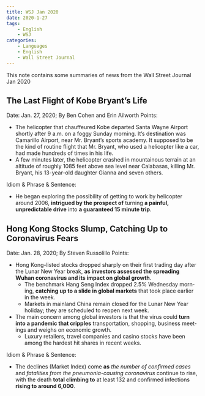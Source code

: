 ```yaml
---
title: WSJ Jan 2020
date: 2020-1-27
tags: 
	- English
	- WSJ
categories: 
	- Languages
	- English
	- Wall Street Journal
---
```

This note contains some summaries of news from the Wall Street Journal Jan 2020
## The Last Flight of Kobe Bryant’s Life
Date: Jan. 27, 2020; By Ben Cohen and Erin Ailworth
Points:
+ The helicopter that chauffeured Kobe departed Santa Wayne Airport shortly after 9 a.m. on a foggy Sunday morning. It’s destination was Camarillo Airport, near Mr. Bryant’s sports academy. It supposed to be the kind of routine flight that Mr. Bryant, who used a helicopter like a car, had made hundreds of times in his life.
+ A few minutes later, the helicopter crashed in mountainous terrain at an altitude of roughly 1085 feet above sea level near Calabasas, killing Mr. Bryant, his 13-year-old daughter Gianna and seven others.

Idiom & Phrase & Sentence: 
+ He began exploring the possibility of getting to work by helicopter around 2006, __intrigued by the prospect of__ turning __a painful, unpredictable drive__ into __a guaranteed 15 minute trip__.

## Hong Kong Stocks Slump, Catching Up to Coronavirus Fears
Date: Jan. 28, 2020; By Steven Russolillo
Points:
+ Hong Kong-listed stocks dropped sharply on their first trad­ing day af­ter the Lu­nar New Year break, __as in­vestors as­sessed the spread­ing Wuhan coro­n­avirus and its im­pact on global growth__.
    + The bench­mark Hang Seng In­dex dropped 2.5% Wednes­day morn­ing, __catch­ing up to a slide in global mar­kets__ that took place ear­lier in the week. 
    + Mar­kets in main­land China re­main closed for the Lu­nar New Year hol­i­day; they are sched­uled to re­open next week.
+ The main con­cern among global in­vestors is that the virus could __turn into a pan­demic that crip­ples__ trans­porta­tion, shop­ping, busi­ness meet­ings and weighs on eco­nomic growth. 
    + Lux­ury re­tail­ers, travel com­pa­nies and casino stocks have been among the hard­est hit shares in re­cent weeks.

Idiom & Phrase & Sentence:
+ The de­clines (Market Index) come __as__ _the num­ber of con­firmed cases_ and _fa­tal­i­ties from the pneu­mo­nia-caus­ing coro­n­avirus_ con­tinue to rise, with the death __to­tal climb­ing to__ at least 132 and con­firmed in­fec­tions __ris­ing to around 6,000__.